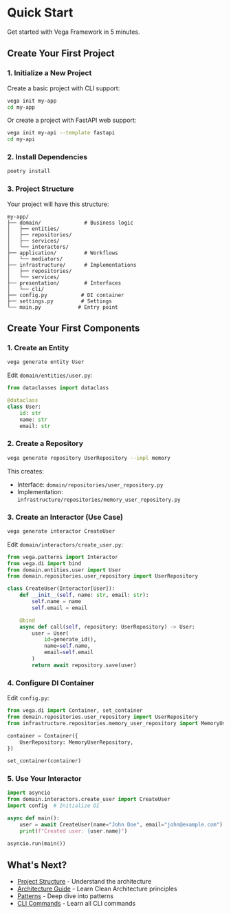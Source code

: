 # Quick Start

Get started with Vega Framework in 5 minutes.

## Create Your First Project

### 1. Initialize a New Project

Create a basic project with CLI support:

```bash
vega init my-app
cd my-app
```

Or create a project with FastAPI web support:

```bash
vega init my-api --template fastapi
cd my-api
```

### 2. Install Dependencies

```bash
poetry install
```

### 3. Project Structure

Your project will have this structure:

```
my-app/
├── domain/              # Business logic
│   ├── entities/
│   ├── repositories/
│   ├── services/
│   └── interactors/
├── application/         # Workflows
│   └── mediators/
├── infrastructure/      # Implementations
│   ├── repositories/
│   └── services/
├── presentation/        # Interfaces
│   └── cli/
├── config.py           # DI container
├── settings.py         # Settings
└── main.py            # Entry point
```

## Create Your First Components

### 1. Create an Entity

```bash
vega generate entity User
```

Edit `domain/entities/user.py`:

```python
from dataclasses import dataclass

@dataclass
class User:
    id: str
    name: str
    email: str
```

### 2. Create a Repository

```bash
vega generate repository UserRepository --impl memory
```

This creates:
- Interface: `domain/repositories/user_repository.py`
- Implementation: `infrastructure/repositories/memory_user_repository.py`

### 3. Create an Interactor (Use Case)

```bash
vega generate interactor CreateUser
```

Edit `domain/interactors/create_user.py`:

```python
from vega.patterns import Interactor
from vega.di import bind
from domain.entities.user import User
from domain.repositories.user_repository import UserRepository

class CreateUser(Interactor[User]):
    def __init__(self, name: str, email: str):
        self.name = name
        self.email = email

    @bind
    async def call(self, repository: UserRepository) -> User:
        user = User(
            id=generate_id(),
            name=self.name,
            email=self.email
        )
        return await repository.save(user)
```

### 4. Configure DI Container

Edit `config.py`:

```python
from vega.di import Container, set_container
from domain.repositories.user_repository import UserRepository
from infrastructure.repositories.memory_user_repository import MemoryUserRepository

container = Container({
    UserRepository: MemoryUserRepository,
})

set_container(container)
```

### 5. Use Your Interactor

```python
import asyncio
from domain.interactors.create_user import CreateUser
import config  # Initialize DI

async def main():
    user = await CreateUser(name="John Doe", email="john@example.com")
    print(f"Created user: {user.name}")

asyncio.run(main())
```

## What's Next?

- [Project Structure](project-structure.md) - Understand the architecture
- [Architecture Guide](../architecture/clean-architecture.md) - Learn Clean Architecture principles
- [Patterns](../patterns/interactor.md) - Deep dive into patterns
- [CLI Commands](../cli/overview.md) - Learn all CLI commands
